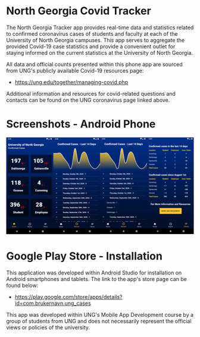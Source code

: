 # North Georgia Covid Tracker
The North Georgia Tracker app provides real-time data and statistics related to confirmed coronavirus cases of students and faculty at each of the University of North Georgia campuses. This app serves to aggregate the provided Covid-19 case statistics and provide a convenient outlet for staying informed on the current statistics at the University of North Georgia. 
  
All data and official counts presented within this phone app are sourced from UNG's publicly available Covid-19 resources page: 
* https://ung.edu/together/managing-covid.php

Additional information and resources for covid-related questions and contacts can be found on the UNG coronavirus page linked above.

# Screenshots - Android Phone
![](screenshots/Combined_SS.png)
# Google Play Store - Installation
This application was developed within Android Studio for installation on Android smartphones and tablets. The link to the app's store page can be found below:

* https://play.google.com/store/apps/details?id=com.brukernavn.ung_cases

This app was developed within UNG's Mobile App Development course by a group of students from UNG and does not necessarily represent the official views or policies of the university. 

